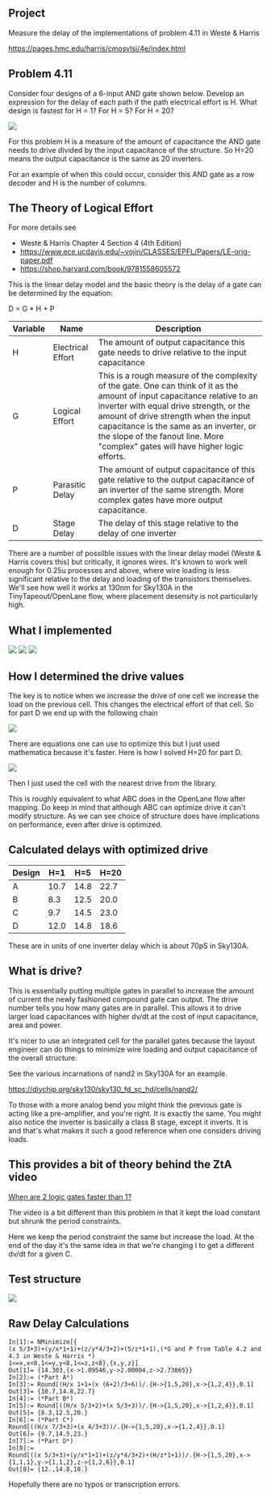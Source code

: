 ## Project

Measure the delay of the implementations of problem 4.11 in Weste & Harris

https://pages.hmc.edu/harris/cmosvlsi/4e/index.html


## Problem 4.11

Consider four designs of a 6-input AND gate shown below. Develop an expression for the delay of each path if the path electrical effort is H.  What design is fastest for H = 1? For H = 5? For H = 20? 

![](./images/and-gate-designs.png)

For this problem H is a measure of the amount of capacitance the AND gate
needs to drive divided by the input capacitance of the structure.  So H=20 means the output capacitance is the same as 20 inverters.

For an example of when this could occur, consider this AND gate as a row decoder and H is the number of columns. 

## The Theory of Logical Effort

For more details see

* Weste & Harris Chapter 4 Section 4 (4th Edition)
* https://www.ece.ucdavis.edu/~vojin/CLASSES/EPFL/Papers/LE-orig-paper.pdf
* https://shop.harvard.com/book/9781558605572

This is the linear delay model and the basic theory is the delay of a gate can be determined by the equation:

D = G * H + P

| Variable | Name | Description |
| -------- | ------- | ------- |
| H | Electrical Effort | The amount of output capacitance this gate needs to drive relative to the input capacitance |
| G | Logical Effort | This is a rough measure of the complexity of the gate.  One can think of it as the amount of input capacitance relative to an inverter with equal drive strength, or the amount of drive strength when the input capacitance is the same as an inverter, or the slope of the fanout line.  More "complex" gates will have higher logic efforts.  |
| P | Parasitic Delay | The amount of output capacitance of this gate relative to the output capacitance of an inverter of the same strength.  More complex gates have more output capacitance. |
| D | Stage Delay | The delay of this stage relative to the delay of one inverter |

There are a number of possilble issues with the linear delay model (Weste & Harris covers this) but critically, it ignores wires.  It's known to work well enough for 0.25u processes and above, where wire loading is less significant relative to the delay and loading of the transistors themselves.  We'll see how well it works at 130nm for Sky130A in the TinyTapeout/OpenLane flow, where placement desensity is not particularly high. 


## What I implemented

![](./images/and-gate-designs-h1.png)
![](./images/and-gate-designs-h5.png)
![](./images/and-gate-designs-h20.png)

## How I determined the drive values

The key is to notice when we increase the drive of one cell we increase the load on the previous cell.  This changes the electrical effort of that cell.  So for part D we end up with the following chain

![](./images/and-gate-designs-dx.png)

There are equations one can use to optimize this but I just used mathematica because it's faster.   Here is how I solved H=20 for part D.

![](./images/SolveForDrive.png)

Then I just used the cell with the nearest drive from the library.   

This is roughly equivalent to what ABC does in the OpenLane flow after mapping.   Do keep in mind that although ABC can optimize drive it can't modify structure. As we can see choice of structure does have implications on performance, even after drive is optimized. 

## Calculated delays with optimized drive

| Design | H=1 | H=5 | H=20 |
| -------- | ------- | ------- | ------- |
| A | 10.7 |  14.8 |  22.7 |
| B | 8.3 | 12.5 | 20.0 |
| C |  9.7 | 14.5 | 23.0 |
| D | 12.0 |  14.8 |  18.6 |

These are in units of one inverter delay which is about 70pS in Sky130A. 

## What is drive?

This is essentially putting multiple gates in parallel to increase the amount of current the newly fashioned compound gate can output. The drive number tells you how many gates are in parallel. This allows it to drive larger load capacitances with higher dv/dt at the cost of input capacitance, area and power. 

It's nicer to use an integrated cell for the parallel gates because the layout engineer can do things to minimize wire loading and output capacitance of the overall structure. 

See the various incarnations of nand2 in Sky130A for an example. 

https://diychip.org/sky130/sky130_fd_sc_hd/cells/nand2/

To those with a more analog bend you might think the previous gate is acting like a pre-amplifier, and you're right.  It is exactly the same.  You might also notice the inverter is basically a class B stage, except it inverts.  It is and that's what makes it such a good reference when one considers driving loads. 

## This provides a bit of theory behind the ZtA video

[When are 2 logic gates faster than 1?](https://www.youtube.com/watch?v=ajwZVAVo3yk)

The video is a bit different than this problem in that it kept the load constant but shrunk the period constraints.  

Here we keep the period constraint the same but increase the load.  At the end of the day it's the same idea in that we're changing I to get a different dv/dt for a given C. 

## Test structure 

![](./images/Arch.png)

## Raw Delay Calculations
```
In[1]:= NMinimize[{
(x 5/3+3)+(y/x*1+1)+(z/y*4/3+2)+(5/z*1+1),(*G and P from Table 4.2 and 4.3 in Weste & Harris *)
1<=x,x<8,1<=y,y<8,1<=z,z<8},{x,y,z}]
Out[1]= {14.303,{x->1.09546,y->2.00004,z->2.73865}}
In[2]:= (*Part A*)
In[3]:= Round[(H/x 1+1+(x (6+2)/3+6))/.{H->{1,5,20},x->{1,2,4}},0.1]
Out[3]= {10.7,14.8,22.7}
In[4]:= (*Part B*)
In[5]:= Round[((H/x 5/3+2)+(x 5/3+3))/.{H->{1,5,20},x->{1,2,4}},0.1]
Out[5]= {8.3,12.5,20.}
In[6]:= (*Part C*)
Round[((H/x 7/3+3)+(x 4/3+3))/.{H->{1,5,20},x->{1,2,4}},0.1]
Out[6]= {9.7,14.5,23.}
In[7]:= (*Part D*)
In[8]:= 
Round[((x 5/3+3)+(y/x*1+1)+(z/y*4/3+2)+(H/z*1+1))/.{H->{1,5,20},x->{1,1,1},y->{1,1,2},z->{1,2,6}},0.1]
Out[8]= {12.,14.8,18.}
```
Hopefully there are no typos or transcription errors.
